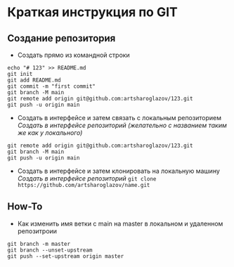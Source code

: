 # Краткая инструкция по GIT

## Создание репозитория
* Создать прямо из командной строки
```
echo "# 123" >> README.md
git init
git add README.md
git commit -m "first commit"
git branch -M main
git remote add origin git@github.com:artsharoglazov/123.git
git push -u origin main
```
* Создать в интерфейсе и затем связать с локальным репозиторием
_Создать в интерфейсе репозиторий (желательно с названием таким же как у локального)_
```
git remote add origin git@github.com:artsharoglazov/123.git
git branch -M main
git push -u origin main
```
* Создать в интерфейсе и затем клонировать на локальную машину
_Создать в интерфейсе репозиторий_
`git clone https://github.com/artsharoglazov/name.git`

## How-To
* Как изменить имя ветки с main на master в локальном и удаленном репозитроии
```
git branch -m master
git branch --unset-upstream
git push --set-upstream origin master
```
